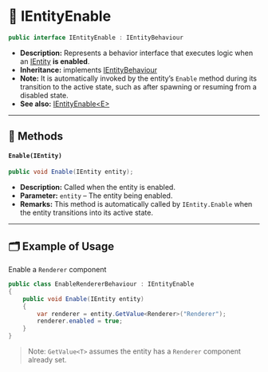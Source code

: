 # 🧩️ IEntityEnable

```csharp
public interface IEntityEnable : IEntityBehaviour
```

- **Description:** Represents a behavior interface that executes logic when an [IEntity](../Entities/IEntity.md) **is enabled**. 
- **Inheritance:** implements [IEntityBehaviour](IEntityBehaviour.md)
- **Note:** It is automatically invoked by the entity’s `Enable` method during its transition to the active state, such as after spawning or resuming from a disabled state.
- **See also:** [IEntityEnable&lt;E&gt;](IEntityEnable%601.md)

---

## 🏹 Methods

#### `Enable(IEntity)`

```csharp
public void Enable(IEntity entity);
```

- **Description:** Called when the entity is enabled.
- **Parameter:** `entity` – The entity being enabled.
- **Remarks:** This method is automatically called by `IEntity.Enable` when the entity transitions into its active state.

---

## 🗂 Example of Usage

Enable a `Renderer` component

```csharp
public class EnableRendererBehaviour : IEntityEnable
{
    public void Enable(IEntity entity)
    {
        var renderer = entity.GetValue<Renderer>("Renderer");
        renderer.enabled = true;
    }
}
```

> Note: `GetValue<T>` assumes the entity has a `Renderer` component already set.